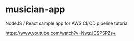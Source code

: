 # musician-app
NodeJS / React sample app for AWS CI/CD pipeline tutorial

https://www.youtube.com/watch?v=NwzJCSPSPZs+
